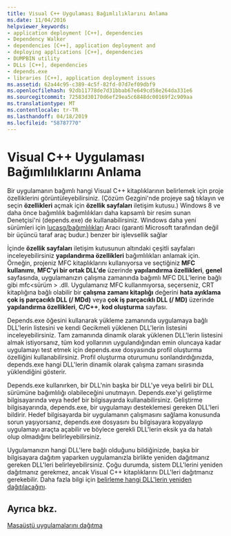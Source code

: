 ```yaml
---
title: Visual C++ Uygulaması Bağımlılıklarını Anlama
ms.date: 11/04/2016
helpviewer_keywords:
- application deployment [C++], dependencies
- Dependency Walker
- dependencies [C++], application deployment and
- deploying applications [C++], dependencies
- DUMPBIN utility
- DLLs [C++], dependencies
- depends.exe
- libraries [C++], application deployment issues
ms.assetid: 62a44c95-c389-4c5f-82fd-07d7ef09dbf9
ms.openlocfilehash: 92db11778de7d31bbab67e649cd58e264da331e6
ms.sourcegitcommit: 72583d30170d6ef29ea5c6848dc00169f2c909aa
ms.translationtype: MT
ms.contentlocale: tr-TR
ms.lasthandoff: 04/18/2019
ms.locfileid: "58787770"
---
```

# <a name="understanding-the-dependencies-of-a-visual-c-application"></a>Visual C++ Uygulaması Bağımlılıklarını Anlama

Bir uygulamanın bağımlı hangi Visual C++ kitaplıklarının belirlemek için proje özelliklerini görüntüleyebilirsiniz. (Çözüm Gezgini'nde projeye sağ tıklayın ve seçin **özellikleri** açmak için **özellik sayfaları** iletişim kutusu.) Windows 8 ve daha önce bağımlılık bağımlılıkları daha kapsamlı bir resim sunan Denetçisi'ni (depends.exe) de kullanabilirsiniz. Windows daha yeni sürümleri için [lucasg/bağımlılıkları](https://github.com/lucasg/Dependencies) Aracı (garanti Microsoft tarafından değil bir üçüncü taraf araç budur.) benzer bir işlevsellik sağlar

İçinde **özellik sayfaları** iletişim kutusunun altındaki çeşitli sayfaları inceleyebilirsiniz **yapılandırma özellikleri** bağımlılıkları anlamak için. Örneğin, projeniz MFC kitaplıklarını kullanıyorsa ve seçtiğiniz **MFC kullanımı**, **MFC'yi bir ortak DLL'de** üzerinde **yapılandırma özellikleri**, **genel**  sayfasında, uygulamanızın çalışma zamanında bağımlı MFC DLL'lerine bağlı gibi mfc\<sürüm > .dll. Uygulamanız MFC kullanmıyorsa, seçerseniz, CRT kitaplığına bağlı olabilir bir **çalışma zamanı kitaplığı** değerini **hata ayıklama çok iş parçacıklı DLL (/ MDd)** veya **çok iş parçacıklı DLL (/ MD)** üzerinde **yapılandırma özellikleri**, **C/C++**, **kod oluşturma** sayfası.

Depends.exe öğesini kullanarak yükleme zamanında uygulamaya bağlı DLL'lerin listesini ve kendi Gecikmeli yüklenen DLL'lerin listesini inceleyebilirsiniz. Tam zamanında dinamik olarak yüklenen DLL'lerin listesini almak istiyorsanız, tüm kod yollarının uygulandığından emin oluncaya kadar uygulamayı test etmek için depends.exe dosyasında profil oluşturma özelliğini kullanabilirsiniz. Profil oluşturma oturumunu sonlandırdığınızda, depends.exe hangi DLL'lerin dinamik olarak çalışma zamanı sırasında yüklendiğini gösterir.

Depends.exe kullanırken, bir DLL'nin başka bir DLL'ye veya belirli bir DLL sürümüne bağımlılığı olabileceğini unutmayın. Depends.exe'yi geliştirme bilgisayarında veya hedef bir bilgisayarda kullanabilirsiniz. Geliştirme bilgisayarında, depends.exe, bir uygulamayı desteklemesi gereken DLL'leri bildirir. Hedef bilgisayarda bir uygulamanın çalışmasını sağlama konusunda sorun yaşıyorsanız, depends.exe dosyasını bu bilgisayara kopyalayıp uygulamayı araçta açabilir ve böylece gerekli DLL'lerin eksik ya da hatalı olup olmadığını belirleyebilirsiniz.

Uygulamanızın hangi DLL'lere bağlı olduğunu bildiğinizde, başka bir bilgisayara dağıtım yaparken uygulamanızla birlikte yeniden dağıtmanız gereken DLL'leri belirleyebilirsiniz. Çoğu durumda, sistem DLL'lerini yeniden dağıtmanız gerekmez, ancak Visual C++ kitaplıklarını DLL'leri dağıtmanız gerekebilir. Daha fazla bilgi için [belirleme hangi DLL'lerin yeniden dağıtılacağını](determining-which-dlls-to-redistribute.md).

## <a name="see-also"></a>Ayrıca bkz.

[Masaüstü uygulamalarını dağıtma](deploying-native-desktop-applications-visual-cpp.md)
